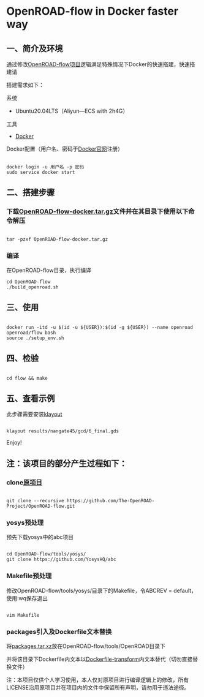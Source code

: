 # OpenROAD-flow in Docker faster way

## 一、简介及环境

通过修改[OpenROAD-flow项目](https://github.com/The-OpenROAD-Project/OpenROAD-flow-scripts)逻辑满足特殊情况下Docker的快速搭建，快速搭建请

搭建需求如下：

系统

* Ubuntu20.04LTS（Aliyun—ECS with 2h4G）

工具

* [Docker](https://www.jianshu.com/p/da1c7dc4217a)

Docker配置（用户名、密码于[Docker官网](https://www.docker.com/)注册）

```shell

docker login -u 用户名 -p 密码
sudo service docker start

```

## 二、搭建步骤

### 下载[OpenROAD-flow-docker.tar.gz](https://cloud.189.cn/t/yM7zqamYn6zm)文件并在其目录下使用以下命令解压

```shell

tar -pzxf OpenROAD-flow-docker.tar.gz 

```

### 编译

在OpenROAD-flow目录，执行编译

```shell
cd OpenROAD-flow
./build_openroad.sh

```

## 三、使用

```shell

docker run -itd -u $(id -u ${USER}):$(id -g ${USER}) --name openroad openroad/flow bash
source ./setup_env.sh

```

## 四、检验

```shell

cd flow && make

```

## 五、查看示例

此步骤需要安装[klayout](https://www.klayout.de/build.html)

```shell

klayout results/nangate45/gcd/6_final.gds

```

Enjoy!

## 注：该项目的部分产生过程如下：

### clone[原项目](https://github.com/The-OpenROAD-Project/OpenROAD-flow.git)

```shell

git clone --recursive https://github.com/The-OpenROAD-Project/OpenROAD-flow.git

```

### yosys预处理

预先下载yosys中的abc项目

```shell

cd OpenROAD-flow/tools/yosys/
git clone https://github.com/YosysHQ/abc

```

### Makefile预处理

修改OpenROAD-flow/tools/yosys/目录下的Makefile，令ABCREV = default，使用:wq保存退出

```shell

vim Makefile

```

### packages引入及Dockerfile文本替换

将[packages.tar.xz](https://cloud.189.cn/t/QjQB3qy2qIZv)放在OpenROAD-flow/tools/OpenROAD目录下

并将该目录下Dockerfile内文本以[Dockerfile-transform](https://cloud.189.cn/t/6JZnyeYbArMv)内文本替代（切勿直接替换文件）

注：本项目仅供个人学习使用，本人仅对原项目进行编译逻辑上的修改，所有LICENSE沿用原项目并在项目内的文件中保留所有声明，请勿用于违法途径。
